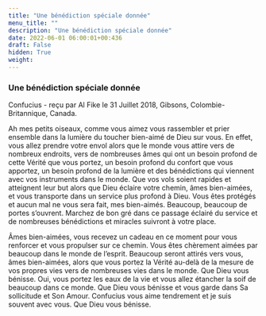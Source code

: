 ```yaml
---
title: "Une bénédiction spéciale donnée"
menu_title: ""
description: "Une bénédiction spéciale donnée"
date: 2022-06-01 06:00:01+00:436
draft: False
hidden: True
weight:
---
```

### Une bénédiction spéciale donnée

Confucius - reçu par Al Fike le 31 Juillet 2018, Gibsons, Colombie-Britannique, Canada.

Ah mes petits oiseaux, comme vous aimez vous rassembler et prier ensemble dans la lumière du toucher bien-aimé de Dieu sur vous. En effet, vous allez prendre votre envol alors que le monde vous attire vers de nombreux endroits, vers de nombreuses âmes qui ont un besoin profond de cette Vérité que vous portez, un besoin profond du confort que vous apportez, un besoin profond de la lumière et des bénédictions qui viennent avec vos instruments dans le monde. Que vos vols soient rapides et atteignent leur but alors que Dieu éclaire votre chemin, âmes bien-aimées, et vous transporte dans un service plus profond à Dieu. Vous êtes protégés et aucun mal ne vous sera fait, mes bien-aimés. Beaucoup, beaucoup de portes s’ouvrent. Marchez de bon gré dans ce passage éclairé du service et de nombreuses bénédictions et miracles suivront à votre place.

Âmes bien-aimées, vous recevez un cadeau en ce moment pour vous renforcer et vous propulser sur ce chemin. Vous êtes chèrement aimées par beaucoup dans le monde de l’esprit. Beaucoup seront attirés vers vous, âmes bien-aimées, alors que vous portez la Vérité au-delà de la mesure de vos propres vies vers de nombreuses vies dans le monde. Que Dieu vous bénisse. Oui, vous portez les eaux de la vie et vous allez étancher la soif de beaucoup dans ce monde. Que Dieu vous bénisse et vous garde dans Sa sollicitude et Son Amour. Confucius vous aime tendrement et je suis souvent avec vous. Que Dieu vous bénisse.
